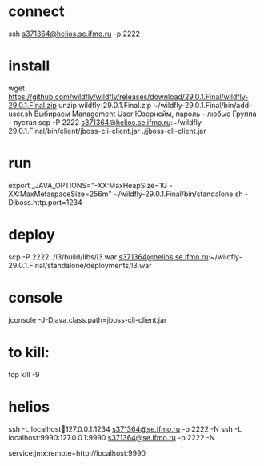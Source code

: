 # connect 

ssh s371364@helios.se.ifmo.ru -p 2222


# install
wget https://github.com/wildfly/wildfly/releases/download/29.0.1.Final/wildfly-29.0.1.Final.zip
unzip wildfly-29.0.1.Final.zip
~/wildfly-29.0.1.Final/bin/add-user.sh
Выбираем Management User
Юзернейм, пароль - любые
Группа - пустая 
scp -P 2222  s371364@helios.se.ifmo.ru:~/wildfly-29.0.1.Final/bin/client/jboss-cli-client.jar ./jboss-cli-client.jar 

# run
export _JAVA_OPTIONS="-XX:MaxHeapSize=1G -XX:MaxMetaspaceSize=256m"
~/wildfly-29.0.1.Final/bin/standalone.sh -Djboss.http.port=1234

# deploy
scp -P 2222 ./l3/build/libs/l3.war s371364@helios.se.ifmo.ru:~/wildfly-29.0.1.Final/standalone/deployments/l3.war


# console

jconsole -J-Djava.class.path=jboss-cli-client.jar

# to kill:
top 
kill -9

# helios 

ssh -L localhost:1234:127.0.0.1:1234 s371364@se.ifmo.ru -p 2222 -N
ssh -L localhost:9990:127.0.0.1:9990 s371364@se.ifmo.ru -p 2222 -N


service:jmx:remote+http://localhost:9990
